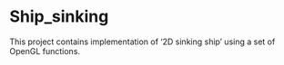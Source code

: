 # Ship_sinking
This project contains implementation of ‘2D sinking ship’ using a set of OpenGL functions.
